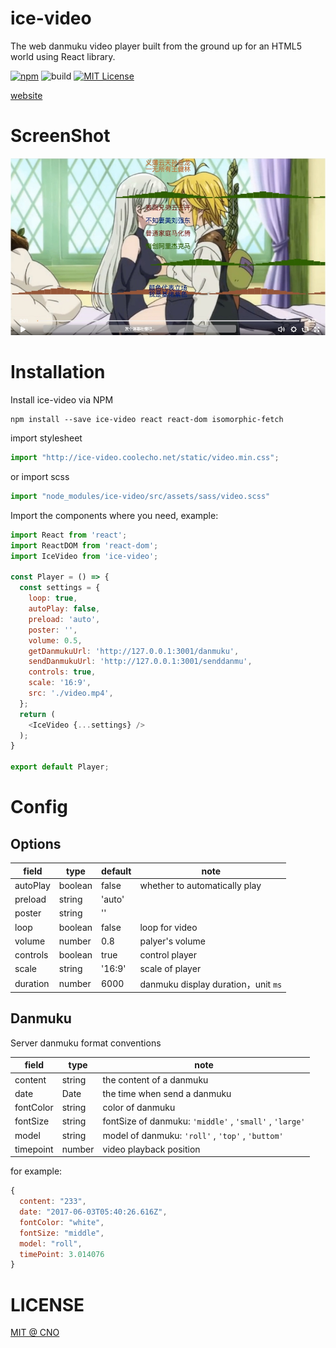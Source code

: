 # ice-video

The web danmuku video player built from the ground up for an HTML5 world using React library.

[![npm](https://img.shields.io/badge/npm-v0.1.1-brightgreen.svg)](https://www.npmjs.com/package/ice-video)
![build](https://img.shields.io/badge/build-passing-green.svg)
[![MIT License](https://img.shields.io/github/license/mashape/apistatus.svg?maxAge=2592000)](https://github.com/IceEnd/icePlayer/blob/master/LICENSE)

[website](http://ice-video.coolecho.net)

# ScreenShot
![ScreenShot](./screenShot.jpeg)

# Installation

Install ice-video via NPM

```shell
npm install --save ice-video react react-dom isomorphic-fetch
```

import stylesheet

```javascript
import "http://ice-video.coolecho.net/static/video.min.css";
```

or import scss

```javascript
import "node_modules/ice-video/src/assets/sass/video.scss"
```


Import the components where you need, example:

```javascript
import React from 'react';
import ReactDOM from 'react-dom';
import IceVideo from 'ice-video';

const Player = () => {
  const settings = {
    loop: true,
    autoPlay: false,
    preload: 'auto',
    poster: '',
    volume: 0.5,
    getDanmukuUrl: 'http://127.0.0.1:3001/danmuku',
    sendDanmukuUrl: 'http://127.0.0.1:3001/senddanmu',
    controls: true,
    scale: '16:9',
    src: './video.mp4',
  };
  return (
    <IceVideo {...settings} />
  );
}

export default Player;

```

# Config

## Options

|field|type|default|note|
|-----|----|-------|----|
|autoPlay|boolean|false|whether to automatically play|
|preload|string|'auto'||
|poster|string|''||
|loop|boolean|false|loop for video|
|volume|number|0.8|palyer's volume|
|controls|boolean|true|control player|
|scale|string|'16:9'|scale of player|
|duration|number|6000|danmuku display duration，unit ```ms```|

## Danmuku

Server danmuku format conventions

|field|type|note|
|-----|----|----|
|content|string|the content of a danmuku|
|date|Date|the time when send a danmuku|
|fontColor|string|color of danmuku|
|fontSize|string|fontSize of danmuku: ```'middle'``` , ```'small'``` , ```'large'``` |
|model|string|model of danmuku:  ```'roll'``` , ```'top'``` , ```'buttom'``` |
|timepoint|number|video playback position|

for example:

```javascript
{
  content: "233",
  date: "2017-06-03T05:40:26.616Z",
  fontColor: "white",
  fontSize: "middle",
  model: "roll",
  timePoint: 3.014076
}
```

# LICENSE

[MIT @ CNO](./LICENSE)
